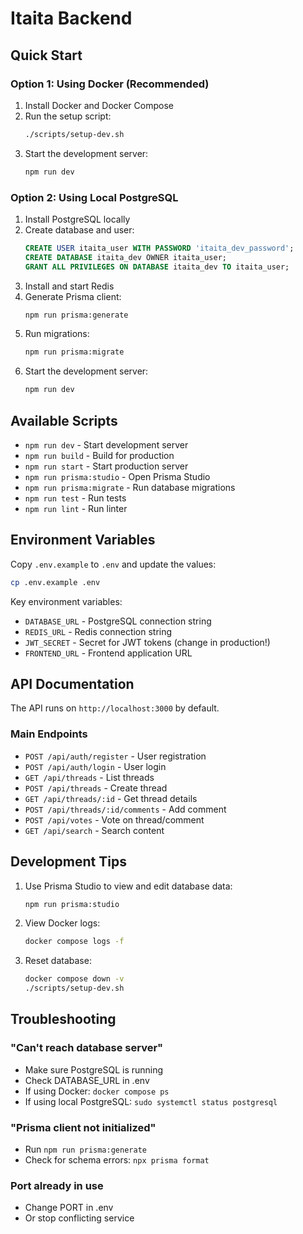 # Itaita Backend

## Quick Start

### Option 1: Using Docker (Recommended)

1. Install Docker and Docker Compose
2. Run the setup script:
   ```bash
   ./scripts/setup-dev.sh
   ```
3. Start the development server:
   ```bash
   npm run dev
   ```

### Option 2: Using Local PostgreSQL

1. Install PostgreSQL locally
2. Create database and user:
   ```sql
   CREATE USER itaita_user WITH PASSWORD 'itaita_dev_password';
   CREATE DATABASE itaita_dev OWNER itaita_user;
   GRANT ALL PRIVILEGES ON DATABASE itaita_dev TO itaita_user;
   ```
3. Install and start Redis
4. Generate Prisma client:
   ```bash
   npm run prisma:generate
   ```
5. Run migrations:
   ```bash
   npm run prisma:migrate
   ```
6. Start the development server:
   ```bash
   npm run dev
   ```

## Available Scripts

- `npm run dev` - Start development server
- `npm run build` - Build for production
- `npm run start` - Start production server
- `npm run prisma:studio` - Open Prisma Studio
- `npm run prisma:migrate` - Run database migrations
- `npm run test` - Run tests
- `npm run lint` - Run linter

## Environment Variables

Copy `.env.example` to `.env` and update the values:

```bash
cp .env.example .env
```

Key environment variables:
- `DATABASE_URL` - PostgreSQL connection string
- `REDIS_URL` - Redis connection string
- `JWT_SECRET` - Secret for JWT tokens (change in production!)
- `FRONTEND_URL` - Frontend application URL

## API Documentation

The API runs on `http://localhost:3000` by default.

### Main Endpoints

- `POST /api/auth/register` - User registration
- `POST /api/auth/login` - User login
- `GET /api/threads` - List threads
- `POST /api/threads` - Create thread
- `GET /api/threads/:id` - Get thread details
- `POST /api/threads/:id/comments` - Add comment
- `POST /api/votes` - Vote on thread/comment
- `GET /api/search` - Search content

## Development Tips

1. Use Prisma Studio to view and edit database data:
   ```bash
   npm run prisma:studio
   ```

2. View Docker logs:
   ```bash
   docker compose logs -f
   ```

3. Reset database:
   ```bash
   docker compose down -v
   ./scripts/setup-dev.sh
   ```

## Troubleshooting

### "Can't reach database server"
- Make sure PostgreSQL is running
- Check DATABASE_URL in .env
- If using Docker: `docker compose ps`
- If using local PostgreSQL: `sudo systemctl status postgresql`

### "Prisma client not initialized"
- Run `npm run prisma:generate`
- Check for schema errors: `npx prisma format`

### Port already in use
- Change PORT in .env
- Or stop conflicting service